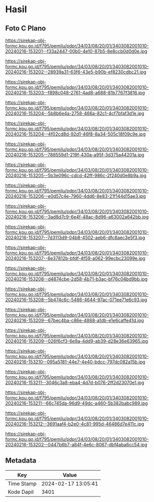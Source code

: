 # Hasil

## Foto C Plano

https://sirekap-obj-formc.kpu.go.id/f795/pemilu/pdpr/34/03/08/20/01/3403082001010-20240216-153201--f33a2447-00b0-4e10-87b5-8e8ccb0d0d0e.jpg

https://sirekap-obj-formc.kpu.go.id/f795/pemilu/pdpr/34/03/08/20/01/3403082001010-20240216-153202--28939a31-63f6-43e5-b90b-ef8230cdbc21.jpg

https://sirekap-obj-formc.kpu.go.id/f795/pemilu/pdpr/34/03/08/20/01/3403082001010-20240216-153203--f898c048-2761-4ad8-a688-81b7767f3816.jpg

https://sirekap-obj-formc.kpu.go.id/f795/pemilu/pdpr/34/03/08/20/01/3403082001010-20240216-153204--5b8b6e4a-2758-466a-82c1-4cf7bfaf3d1e.jpg

https://sirekap-obj-formc.kpu.go.id/f795/pemilu/pdpr/34/03/08/20/01/3403082001010-20240216-153204--4f02cd8d-92d1-46f8-8a34-505c18f09c9e.jpg

https://sirekap-obj-formc.kpu.go.id/f795/pemilu/pdpr/34/03/08/20/01/3403082001010-20240216-153205--788559d1-219f-430a-a95f-3d375a44201a.jpg

https://sirekap-obj-formc.kpu.go.id/f795/pemilu/pdpr/34/03/08/20/01/3403082001010-20240216-153205--5b3e096c-cdcd-42ff-986c-2f240d0e8b9a.jpg

https://sirekap-obj-formc.kpu.go.id/f795/pemilu/pdpr/34/03/08/20/01/3403082001010-20240216-153206--e0d57c4e-7960-4dd6-8e83-21f144d15ae3.jpg

https://sirekap-obj-formc.kpu.go.id/f795/pemilu/pdpr/34/03/08/20/01/3403082001010-20240216-153206--3ad8d7c9-6e4f-48ac-8d96-a63002a642bb.jpg

https://sirekap-obj-formc.kpu.go.id/f795/pemilu/pdpr/34/03/08/20/01/3403082001010-20240216-153207--7d3113d9-04b8-4502-aeb6-dfc8aec3e5f3.jpg

https://sirekap-obj-formc.kpu.go.id/f795/pemilu/pdpr/34/03/08/20/01/3403082001010-20240216-153207--8e37812b-bfdf-4f59-a062-99ecbc23099e.jpg

https://sirekap-obj-formc.kpu.go.id/f795/pemilu/pdpr/34/03/08/20/01/3403082001010-20240216-153208--d4874cbe-2d58-4b71-b3ac-bf76c04bd9bb.jpg

https://sirekap-obj-formc.kpu.go.id/f795/pemilu/pdpr/34/03/08/20/01/3403082001010-20240216-153208--5b474c6c-5486-4644-97ac-071ee71e6c93.jpg

https://sirekap-obj-formc.kpu.go.id/f795/pemilu/pdpr/34/03/08/20/01/3403082001010-20240216-153209--67bec4ba-c86e-4888-a1db-e1e6caffe41d.jpg

https://sirekap-obj-formc.kpu.go.id/f795/pemilu/pdpr/34/03/08/20/01/3403082001010-20240216-153209--026f6cf3-6e9a-4dd9-ab39-d28e36e63965.jpg

https://sirekap-obj-formc.kpu.go.id/f795/pemilu/pdpr/34/03/08/20/01/3403082001010-20240216-153210--095a5181-44e7-4e40-bdcc-797dc082a15b.jpg

https://sirekap-obj-formc.kpu.go.id/f795/pemilu/pdpr/34/03/08/20/01/3403082001010-20240216-153211--3046c3a8-eba4-4d7d-b076-2ff2d23070e1.jpg

https://sirekap-obj-formc.kpu.go.id/f795/pemilu/pdpr/34/03/08/20/01/3403082001010-20240216-153211--66c745da-96d9-49dc-a460-5b382babc989.jpg

https://sirekap-obj-formc.kpu.go.id/f795/pemilu/pdpr/34/03/08/20/01/3403082001010-20240216-153212--3691aaf4-b2e0-4c81-995d-46486d7e411c.jpg

https://sirekap-obj-formc.kpu.go.id/f795/pemilu/pdpr/34/03/08/20/01/3403082001010-20240216-153202--0447b6b7-a84f-4e6c-8067-dbf4aba6cc54.jpg


## Metadata

| Key        | Value               |
| ---------- | ------------------- |
| Time Stamp | 2024-02-17 13:05:41 |
| Kode Dapil | 3401                |



